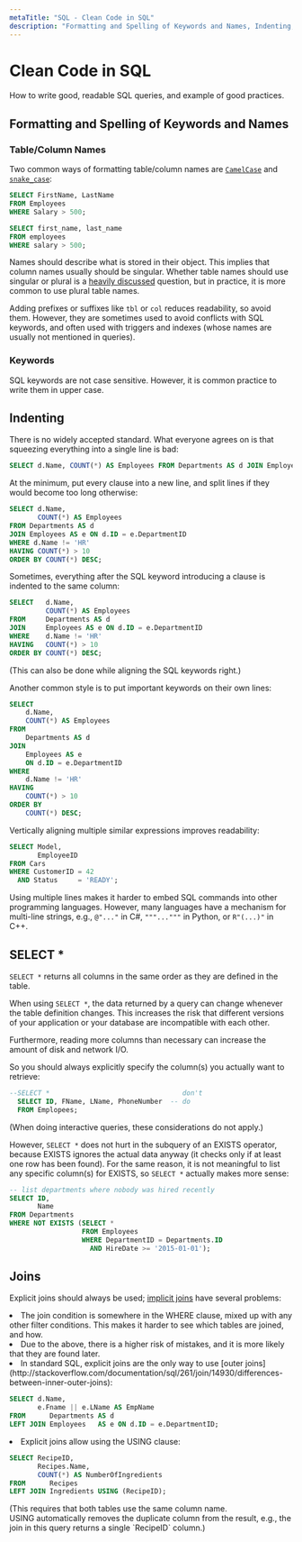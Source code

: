 ```yaml
---
metaTitle: "SQL - Clean Code in SQL"
description: "Formatting and Spelling of Keywords and Names, Indenting, SELECT *, Joins"
---
```


# Clean Code in SQL


How to write good, readable SQL queries, and example of good practices.



## Formatting and Spelling of Keywords and Names


### Table/Column Names

Two common ways of formatting table/column names are [`CamelCase`](https://en.wikipedia.org/wiki/Camel_case) and [`snake_case`](https://en.wikipedia.org/wiki/Snake_case):

```sql
SELECT FirstName, LastName
FROM Employees
WHERE Salary > 500;

```

```sql
SELECT first_name, last_name
FROM employees
WHERE salary > 500;

```

Names should describe what is stored in their object. This implies that column names usually should be singular.
Whether table names should use singular or plural is a [heavily discussed](http://stackoverflow.com/questions/338156/table-naming-dilemma-singular-vs-plural-names) question, but in practice, it is more common to use plural table names.

Adding prefixes or suffixes like `tbl` or `col` reduces readability, so avoid them.
However, they are sometimes used to avoid conflicts with SQL keywords, and often used with triggers and indexes (whose names are usually not mentioned in queries).

### Keywords

SQL keywords are not case sensitive.
However, it is common practice to write them in upper case.



## Indenting


There is no widely accepted standard. What everyone agrees on is that squeezing everything into a single line is bad:

```sql
SELECT d.Name, COUNT(*) AS Employees FROM Departments AS d JOIN Employees AS e ON d.ID = e.DepartmentID WHERE d.Name != 'HR' HAVING COUNT(*) > 10 ORDER BY COUNT(*) DESC;

```

At the minimum, put every clause into a new line, and split lines if they would become too long otherwise:

```sql
SELECT d.Name,
       COUNT(*) AS Employees
FROM Departments AS d
JOIN Employees AS e ON d.ID = e.DepartmentID
WHERE d.Name != 'HR'
HAVING COUNT(*) > 10
ORDER BY COUNT(*) DESC;

```

Sometimes, everything after the SQL keyword introducing a clause is indented to the same column:

```sql
SELECT   d.Name,
         COUNT(*) AS Employees
FROM     Departments AS d
JOIN     Employees AS e ON d.ID = e.DepartmentID
WHERE    d.Name != 'HR'
HAVING   COUNT(*) > 10
ORDER BY COUNT(*) DESC;

```

(This can also be done while aligning the SQL keywords right.)

Another common style is to put important keywords on their own lines:

```sql
SELECT
    d.Name,
    COUNT(*) AS Employees
FROM
    Departments AS d
JOIN
    Employees AS e
    ON d.ID = e.DepartmentID
WHERE
    d.Name != 'HR'
HAVING
    COUNT(*) > 10
ORDER BY
    COUNT(*) DESC;

```

Vertically aligning multiple similar expressions improves readability:

```sql
SELECT Model,
       EmployeeID
FROM Cars
WHERE CustomerID = 42
  AND Status     = 'READY';

```

Using multiple lines makes it harder to embed SQL commands into other programming languages.
However, many languages have a mechanism for multi-line strings, e.g., `@"..."` in C#, `"""..."""` in Python, or `R"(...)"` in C++.



## SELECT *


`SELECT *` returns all columns in the same order as they are defined in the table.

When using `SELECT *`, the data returned by a query can change whenever the table definition changes. This increases the risk that different versions of your application or your database are incompatible with each other.

Furthermore, reading more columns than necessary can increase the amount of disk and network I/O.

So you should always explicitly specify the column(s) you actually want to retrieve:

```sql
--SELECT *                                 don't
  SELECT ID, FName, LName, PhoneNumber  -- do
  FROM Emplopees;

```

(When doing interactive queries, these considerations do not apply.)

However, `SELECT *` does not hurt in the subquery of an EXISTS operator, because EXISTS ignores the actual data anyway (it checks only if at least one row has been found). For the same reason, it is not meaningful to list any specific column(s) for EXISTS, so `SELECT *` actually makes more sense:

```sql
-- list departments where nobody was hired recently
SELECT ID,
       Name
FROM Departments
WHERE NOT EXISTS (SELECT *
                  FROM Employees
                  WHERE DepartmentID = Departments.ID
                    AND HireDate >= '2015-01-01');

```



## Joins


Explicit joins should always be used; [implicit joins](http://stackoverflow.com/documentation/sql/261/join/938/implicit-join) have several problems:

<li>
The join condition is somewhere in the WHERE clause, mixed up with any other filter conditions. This makes it harder to see which tables are joined, and how.
</li>
<li>
Due to the above, there is a higher risk of mistakes, and it is more likely that they are found later.
</li>
<li>
In standard SQL, explicit joins are the only way to use [outer joins](http://stackoverflow.com/documentation/sql/261/join/14930/differences-between-inner-outer-joins):

```sql
SELECT d.Name,
       e.Fname || e.LName AS EmpName
FROM      Departments AS d
LEFT JOIN Employees   AS e ON d.ID = e.DepartmentID;

```


</li>
<li>
Explicit joins allow using the USING clause:

```sql
SELECT RecipeID,
       Recipes.Name,
       COUNT(*) AS NumberOfIngredients
FROM      Recipes
LEFT JOIN Ingredients USING (RecipeID);

```


<p>(This requires that both tables use the same column name.<br />
USING automatically removes the duplicate column from the result, e.g., the join in this query returns a single `RecipeID` column.)</p>
</li>

